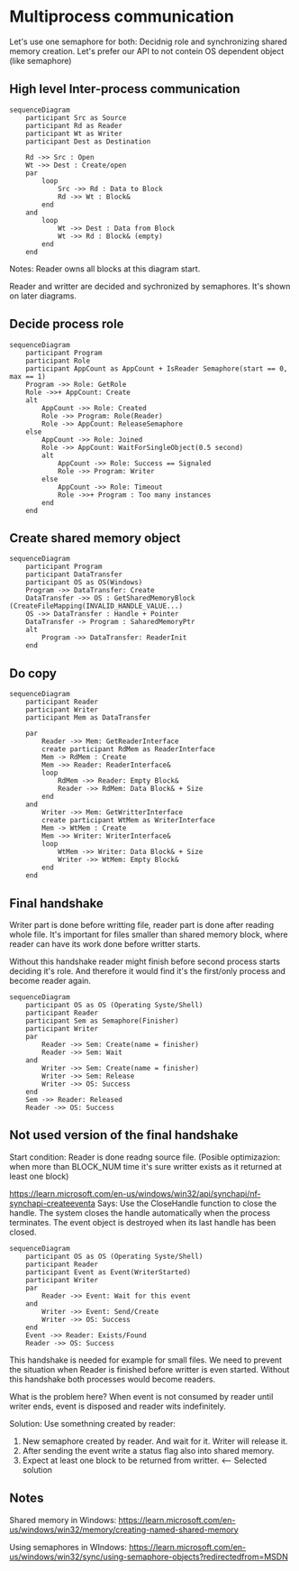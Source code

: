 # Multiprocess communication

Let's use one semaphore for both: Decidnig role and synchronizing shared memory creation.
Let's prefer our API to not contein OS dependent object (like semaphore)

## High level Inter-process communication

```mermaid
sequenceDiagram
    participant Src as Source
    participant Rd as Reader
    participant Wt as Writer
    participant Dest as Destination
    
    Rd ->> Src : Open
    Wt ->> Dest : Create/open
    par
        loop
            Src ->> Rd : Data to Block
            Rd ->> Wt : Block&
        end
    and
        loop
            Wt ->> Dest : Data from Block
            Wt ->> Rd : Block& (empty)
        end
    end
```

Notes:
Reader owns all blocks at this diagram start.

Reader and writter are decided and sychronized by semaphores. It's shown on later diagrams.

## Decide process role

```mermaid
sequenceDiagram
    participant Program
    participant Role
    participant AppCount as AppCount + IsReader Semaphore(start == 0, max == 1)
    Program ->> Role: GetRole
    Role ->>+ AppCount: Create
    alt
        AppCount ->> Role: Created
        Role ->> Program: Role(Reader)
        Role ->> AppCount: ReleaseSemaphore
    else
        AppCount ->> Role: Joined
        Role ->> AppCount: WaitForSingleObject(0.5 second)
        alt
            AppCount ->> Role: Success == Signaled
            Role ->> Program: Writer
        else
            AppCount ->> Role: Timeout
            Role ->>+ Program : Too many instances
        end
    end
```

## Create shared memory object

```mermaid
sequenceDiagram
    participant Program
    participant DataTransfer
    participant OS as OS(Windows)
    Program ->> DataTransfer: Create
    DataTransfer ->> OS : GetSharedMemoryBlock (CreateFileMapping(INVALID_HANDLE_VALUE...)
    OS ->> DataTransfer : Handle + Pointer
    DataTransfer -> Program : SaharedMemoryPtr
    alt
        Program ->> DataTransfer: ReaderInit
    end
```

## Do copy

```mermaid
sequenceDiagram
    participant Reader 
    participant Writer
    participant Mem as DataTransfer

    par
        Reader ->> Mem: GetReaderInterface
        create participant RdMem as ReaderInterface
        Mem -> RdMem : Create
        Mem ->> Reader: ReaderInterface&
        loop
            RdMem ->> Reader: Empty Block&
            Reader ->> RdMem: Data Block& + Size
        end
    and
        Writer ->> Mem: GetWritterInterface
        create participant WtMem as WriterInterface
        Mem -> WtMem : Create
        Mem ->> Writer: WriterInterface&
        loop
            WtMem ->> Writer: Data Block& + Size
            Writer ->> WtMem: Empty Block&
        end
    end
```

## Final handshake

Writer part is done before writting file, reader part is done after reading whole file.
It's important for files smaller than shared memory block, where reader can have its work
done before writter starts.

Without this handshake reader might finish before second process starts deciding it's role.
And therefore it would find it's the first/only process and become reader again.

```mermaid
sequenceDiagram
    participant OS as OS (Operating Syste/Shell)
    participant Reader     
    participant Sem as Semaphore(Finisher)
    participant Writer
    par
        Reader ->> Sem: Create(name = finisher)
        Reader ->> Sem: Wait
    and
        Writer ->> Sem: Create(name = finisher)
        Writer ->> Sem: Release
        Writer ->> OS: Success
    end
    Sem ->> Reader: Released
    Reader ->> OS: Success
```

## Not used version of the final handshake

Start condition: Reader is done readng source file.
(Posible optimizazion: when more than BLOCK_NUM time it's sure writter exists as it returned at least one block)

<https://learn.microsoft.com/en-us/windows/win32/api/synchapi/nf-synchapi-createeventa>
Says: Use the CloseHandle function to close the handle. The system closes the handle automatically when the process terminates. The event object is destroyed when its last handle has been closed.

```mermaid
sequenceDiagram
    participant OS as OS (Operating Syste/Shell)
    participant Reader
    participant Event as Event(WriterStarted)
    participant Writer
    par
        Reader ->> Event: Wait for this event
    and
        Writer ->> Event: Send/Create
        Writer ->> OS: Success
    end
    Event ->> Reader: Exists/Found
    Reader ->> OS: Success
```

This handshake is needed for example for small files.
We need to prevent the situation when Reader is finished before writter is even started. Without this handshake both processes would become readers.

What is the problem here? When event is not consumed by reader until writer ends, event is disposed and reader wits indefinitely.

Solution: Use somethning created by reader:
1) New semaphore created by reader. And wait for it. Writer will release it.
2) After sending the event write a status flag also into shared memory.
3) Expect at least one block to be returned from writter. <-- Selected solution

## Notes

Shared memory in Windows: https://learn.microsoft.com/en-us/windows/win32/memory/creating-named-shared-memory

Using semaphores in WIndows: https://learn.microsoft.com/en-us/windows/win32/sync/using-semaphore-objects?redirectedfrom=MSDN